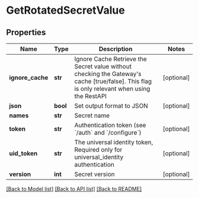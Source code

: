 # GetRotatedSecretValue

## Properties
Name | Type | Description | Notes
------------ | ------------- | ------------- | -------------
**ignore_cache** | **str** | Ignore Cache Retrieve the Secret value without checking the Gateway&#39;s cache [true/false]. This flag is only relevant when using the RestAPI | [optional] 
**json** | **bool** | Set output format to JSON | [optional] 
**names** | **str** | Secret name | 
**token** | **str** | Authentication token (see &#x60;/auth&#x60; and &#x60;/configure&#x60;) | [optional] 
**uid_token** | **str** | The universal identity token, Required only for universal_identity authentication | [optional] 
**version** | **int** | Secret version | [optional] 

[[Back to Model list]](../README.md#documentation-for-models) [[Back to API list]](../README.md#documentation-for-api-endpoints) [[Back to README]](../README.md)


